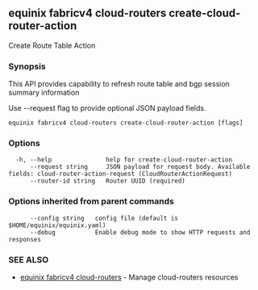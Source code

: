 ## equinix fabricv4 cloud-routers create-cloud-router-action

Create Route Table Action

### Synopsis

This API provides capability to refresh route table and bgp session summary information

Use --request flag to provide optional JSON payload fields.

```
equinix fabricv4 cloud-routers create-cloud-router-action [flags]
```

### Options

```
  -h, --help               help for create-cloud-router-action
      --request string     JSON payload for request body. Available fields: cloud-router-action-request (CloudRouterActionRequest)
      --router-id string   Router UUID (required)
```

### Options inherited from parent commands

```
      --config string   config file (default is $HOME/equinix/equinix.yaml)
      --debug           Enable debug mode to show HTTP requests and responses
```

### SEE ALSO

* [equinix fabricv4 cloud-routers](equinix_fabricv4_cloud-routers.md)	 - Manage cloud-routers resources

